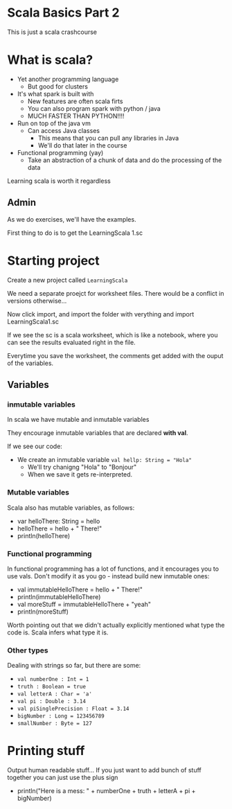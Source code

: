 # Scala Basics Part 2

This is just a scala crashcourse

# What is scala?

* Yet another programming language
    - But good for clusters
* It's what spark is built with
    - New features are often scala firts
    - You can also program spark with python / java
    - MUCH FASTER THAN PYTHON!!!!
* Run on top of the java vm
    - Can access Java classes
        + This means that you can pull any libraries in Java
        + We'll do that later in the course
* Functional programming (yay)
    - Take an abstraction of a chunk of data and do the processing of the data

Learning scala is worth it regardless

## Admin

As we do exercises, we'll have the examples.

First thing to do is to get the LearningScala 1.sc

# Starting project

Create a new project called `LearningScala`

We need a separate proejct for worksheet files. There would be a conflict in versions otherwise...

Now click import, and import the folder with verything and import LearningScala1.sc

If we see the sc is a scala worksheet, which is like a notebook, where you can see the results evaluated right in the file.

Everytime you save the worksheet, the comments get added with the ouput of the variables.

## Variables

### inmutable variables

In scala we have mutable and inmutable variables

They encourage inmutable variables that are declared **with val**. 

If we see our code:

* We create an inmutable variable `val hellp: String = "Hola"`
    - We'll try chanigng "Hola" to "Bonjour"
    - When we save it gets re-interpreted.

### Mutable variables

Scala also has mutable variables, as follows:

* var helloThere: String = hello
* helloThere = hello + " There!"
* println(helloThere)

### Functional programming

In functional programming has a lot of functions, and it encourages you to use vals. Don't modify it as you go - instead build new inmutable ones:

* val immutableHelloThere = hello + " There!"
* println(immutableHelloThere)
* val moreStuff = immutableHelloThere + "yeah"
* println(moreStuff)

Worth pointing out that we didn't actually explicitly mentioned what type the code is. Scala infers what type it is.

### Other types

Dealing with strings so far, but there are some:

* `val numberOne : Int = 1`
* `truth : Boolean = true`
* `val letterA : Char = 'a'`
* `val pi : Double : 3.14`
* `val piSinglePrecision : Float = 3.14`
* `bigNumber : Long = 123456789`
* `smallNumber : Byte = 127`

# Printing stuff

Output human readable stuff... If you just want to add bunch of stuff together you can just use the plus sign

* println("Here is a mess: " + numberOne + truth + letterA + pi + bigNumber)








